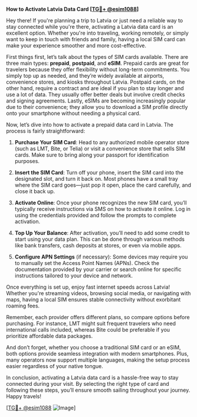 **How to Activate Latvia Data Card [[TG💪+ @esim1088](https://t.me/s/esim1088)]**

Hey there! If you're planning a trip to Latvia or just need a reliable way to stay connected while you're there, activating a Latvia data card is an excellent option. Whether you're into traveling, working remotely, or simply want to keep in touch with friends and family, having a local SIM card can make your experience smoother and more cost-effective.

First things first, let’s talk about the types of SIM cards available. There are three main types: **prepaid**, **postpaid**, and **eSIM**. Prepaid cards are great for travelers because they offer flexibility without long-term commitments. You simply top up as needed, and they’re widely available at airports, convenience stores, and kiosks throughout Latvia. Postpaid cards, on the other hand, require a contract and are ideal if you plan to stay longer and use a lot of data. They usually offer better deals but involve credit checks and signing agreements. Lastly, eSIMs are becoming increasingly popular due to their convenience; they allow you to download a SIM profile directly onto your smartphone without needing a physical card.

Now, let’s dive into how to activate a prepaid data card in Latvia. The process is fairly straightforward:

1. **Purchase Your SIM Card**: Head to any authorized mobile operator store (such as LMT, Bite, or Telia) or visit a convenience store that sells SIM cards. Make sure to bring along your passport for identification purposes.

2. **Insert the SIM Card**: Turn off your phone, insert the SIM card into the designated slot, and turn it back on. Most phones have a small tray where the SIM card goes—just pop it open, place the card carefully, and close it back up.

3. **Activate Online**: Once your phone recognizes the new SIM card, you’ll typically receive instructions via SMS on how to activate it online. Log in using the credentials provided and follow the prompts to complete activation.

4. **Top Up Your Balance**: After activation, you’ll need to add some credit to start using your data plan. This can be done through various methods like bank transfers, cash deposits at stores, or even via mobile apps.

5. **Configure APN Settings** (if necessary): Some devices may require you to manually set the Access Point Names (APNs). Check the documentation provided by your carrier or search online for specific instructions tailored to your device and network.

Once everything is set up, enjoy fast internet speeds across Latvia! Whether you're streaming videos, browsing social media, or navigating with maps, having a local SIM ensures stable connectivity without exorbitant roaming fees.

Remember, each provider offers different plans, so compare options before purchasing. For instance, LMT might suit frequent travelers who need international calls included, whereas Bite could be preferable if you prioritize affordable data packages.

And don’t forget, whether you choose a traditional SIM card or an eSIM, both options provide seamless integration with modern smartphones. Plus, many operators now support multiple languages, making the setup process easier regardless of your native tongue.

In conclusion, activating a Latvia data card is a hassle-free way to stay connected during your visit. By selecting the right type of card and following these steps, you’ll ensure smooth sailing throughout your journey. Happy travels!

[[TG💪+ @esim1088](https://t.me/s/esim1088) ![Image](https://i.postimg.cc/Y0z9fWf4/image.png)]